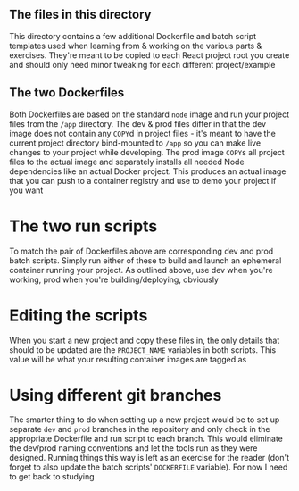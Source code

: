 ## The files in this directory

This directory contains a few additional Dockerfile and batch script templates
used when learning from & working on the various parts & exercises. They're
meant to be copied to each React project root you create and should only need
minor tweaking for each different project/example

## The two Dockerfiles

Both Dockerfiles are based on the standard `node` image and run your project
files from the `/app` directory. The dev & prod files differ in that the dev
image does not contain any `COPY`d in project files - it's meant to have the
current project directory bind-mounted to `/app` so you can make live changes
to your project while developing. The prod image `COPY`s all project files to
the actual image and separately installs all needed Node dependencies like an
actual Docker project. This produces an actual image that you can push to a
container registry and use to demo your project if you want

# The two run scripts

To match the pair of Dockerfiles above are corresponding dev and prod batch
scripts. Simply run either of these to build and launch an ephemeral container
running your project. As outlined above, use dev when you're working, prod
when you're building/deploying, obviously

# Editing the scripts

When you start a new project and copy these files in, the only details that
should to be updated are the `PROJECT_NAME` variables in both scripts. This
value will be what your resulting container images are tagged as

# Using different git branches

The smarter thing to do when setting up a new project would be to set up
separate `dev` and `prod` branches in the repository and only check in the
appropriate Dockerfile and run script to each branch. This would eliminate the
dev/prod naming conventions and let the tools run as they were designed.
Running things this way is left as an exercise for the reader (don't forget to
also update the batch scripts' `DOCKERFILE` variable). For now I need to get
back to studying